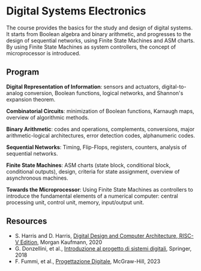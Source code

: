# Digital Systems Electronics

The course provides the basics for the study and design of digital systems. It starts from Boolean algebra and binary arithmetic, and progresses to the design of sequential networks, using Finite State Machines and ASM charts. By using Finite State Machines as system controllers, the concept of microprocessor is introduced.

## Program

**Digital Representation of Information**: sensors and actuators, digital-to-analog conversion, Boolean functions, logical networks, and Shannon's expansion theorem.

**Combinatorial Circuits**: minimization of Boolean functions, Karnaugh maps, overview of algorithmic methods.

**Binary Arithmetic**: codes and operations, complements, conversions, major arithmetic-logical architectures, error detection codes, alphanumeric codes.

**Sequential Networks**: Timing, Flip-Flops, registers, counters, analysis of sequential networks.

**Finite State Machines**: ASM charts (state block, conditional block, conditional outputs), design, criteria for state assignment, overview of asynchronous machines.

**Towards the Microprocessor**: Using Finite State Machines as controllers to introduce the fundamental elements of a numerical computer: central processing unit, control unit, memory, input/output unit.

## Resources

- S. Harris and D. Harris, [Digital Design and Computer Architecture, RISC-V Edition](https://shop.elsevier.com/books/digital-design-and-computer-architecture-risc-v-edition/harris/978-0-12-820064-3?country=IT&format=print&utm_source=google_ads&utm_medium=paid_search&utm_campaign=itpmax&gclid=CjwKCAjwp8OpBhAFEiwAG7NaEsXA2MdVTPaFfAAf9lsb1LAx6xf72P_f9b31621ZAItxDx2uITP2ChoCutwQAvD_BwE&gclsrc=aw.ds), Morgan Kaufmann, 2020  
- G. Donzellini, ​et al., [Introduzione al progetto di sistemi digitali](https://link.springer.com/book/10.1007/978-88-470-3963-6), Springer, 2018
- F. Fummi, et al., [Progettazione Digitale](https://www.mheducation.it/progettazione-digitale-3-ed-9788838656811-italy), McGraw-Hill, 2023